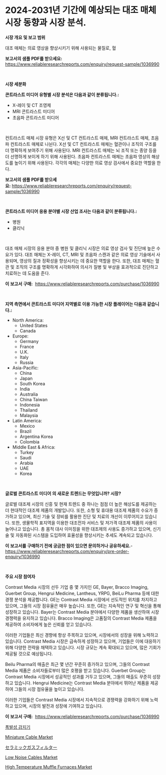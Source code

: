<p><h1>2024-2031년 기간에 예상되는 대조 매체 시장 동향과 시장 분석.</h1></p><p><strong>시장 개요 및 보고 범위</strong></p>
<p><p>대조 매체는 의료 영상을 향상시키기 위해 사용되는 물질로, 혈</p></p>
<p><strong>보고서의 샘플 PDF를 받으세요:</strong> <a href="https://www.reliableresearchreports.com/enquiry/request-sample/1036990">https://www.reliableresearchreports.com/enquiry/request-sample/1036990</a></p>
<p>&nbsp;</p>
<p><strong>시장 세분화</strong></p>
<p><strong>콘트라스트 미디어 유형별 시장 분석은 다음과 같이 분류됩니다.:</strong></p>
<p><ul><li>X-레이 및 CT 조영제</li><li>MRI 콘트라스트 미디어</li><li>초음파 콘트라스트 미디어</li></ul></p>
<p>&nbsp;</p>
<p><p>컨트라스트 매체 시장 유형은 X선 및 CT 컨트라스트 매체, MRI 컨트라스트 매체, 초음파 컨트라스트 매체로 나뉜다. X선 및 CT 컨트라스트 매체는 혈관이나 조직의 구조를 더 명확하게 보여주기 위해 사용된다. MRI 컨트라스트 매체는 뇌 조직 또는 종양 등을 더 선명하게 보이게 하기 위해 사용된다. 초음파 컨트라스트 매체는 초음파 영상의 해상도를 높이기 위해 사용된다. 각각의 매체는 다양한 의료 영상 검사에서 중요한 역할을 한다.</p></p>
<p><strong>보고서의 샘플 PDF를 받으세요:</strong>&nbsp;<a href="https://www.reliableresearchreports.com/enquiry/request-sample/1036990">https://www.reliableresearchreports.com/enquiry/request-sample/1036990</a></p>
<p>&nbsp;</p>
<p><strong> 콘트라스트 미디어 응용 분야별 시장 산업 조사는 다음과 같이 분류됩니다.:</strong></p>
<p><ul><li>병원</li><li>클리닉</li></ul></p>
<p>&nbsp;</p>
<p><p>대조 매체 시장의 응용 분야 중 병원 및 클리닉 시장은 의료 영상 검사 및 진단에 높은 수요가 있다. 대조 매체는 X-레이, CT, MRI 및 초음파 스캔과 같은 의료 영상 기술에서 사용되며, 영상의 질과 정확성을 향상시키는 데 중요한 역할을 한다. 또한, 대조 매체는 혈관 및 조직의 구조를 명확하게 시각화하여 의사가 질병 및 부상을 효과적으로 진단하고 치료하는 데 도움을 준다.</p></p>
<p><strong>이 보고서 구매:</strong>&nbsp; <a href="https://www.reliableresearchreports.com/purchase/1036990">https://www.reliableresearchreports.com/purchase/1036990</a></p>
<p>&nbsp;</p>
<p><strong>지역 측면에서 콘트라스트 미디어 지역별로 이용 가능한 시장 플레이어는 다음과 같습니다.:</strong></p>
<p><ul>
    <li>
        North America:
        <ul>
            <li>United States</li>
            <li>Canada</li>
        </ul>
    </li>
    <li>
        Europe:
        <ul>
            <li>Germany</li>
            <li>France</li>
            <li>U.K.</li>
            <li>Italy</li>
            <li>Russia</li>
        </ul>
    </li>
    <li>
        Asia-Pacific:
        <ul>
            <li>China</li>
            <li>Japan</li>
            <li>South Korea</li>
            <li>India</li>
            <li>Australia</li>
            <li>China Taiwan</li>
            <li>Indonesia</li>
            <li>Thailand</li>
            <li>Malaysia</li>
        </ul>
    </li>
    <li>
        Latin America:
        <ul>
            <li>Mexico</li>
            <li>Brazil</li>
            <li>Argentina Korea</li>
            <li>Colombia</li>
        </ul>
    </li>
    <li>
        Middle East & Africa:
        <ul>
            <li>Turkey</li>
            <li>Saudi</li>
            <li>Arabia</li>
            <li>UAE</li>
            <li>Korea</li>
        </ul>
    </li>
    </ul></p>
<p>&nbsp;</p>
<p><strong>글로벌 콘트라스트 미디어 의 새로운 트렌드는 무엇입니까? 시장?</strong></p>
<p><p>글로벌 대조제 시장의 신흥 및 현재 트렌드 중 하나는 점점 더 높은 해상도를 제공하는 더 현대적인 대조제 제품의 개발입니다. 또한, 소형 및 휴대용 대조제 제품의 수요가 증가하고 있으며, 최신 기술 및 장비를 활용한 진단 및 치료의 개선이 이루어지고 있습니다. 또한, 생물학적 표지역을 이용한 대조전자 서비스 및 저가격 대조제 제품의 사용이 늘어나고 있습니다. 총 몸적 대사 이미징을 위한 대조제의 사용도 증가하고 있으며, 신기술 및 자동화된 시스템을 도입하여 효율성을 향상시키는 추세도 계속되고 있습니다.</p></p>
<p><strong>이 보고서를 구매하기 전에 궁금한 점이 있으면 문의하거나 공유하세요.</strong>- <a href="https://www.reliableresearchreports.com/enquiry/pre-order-enquiry/1036990">https://www.reliableresearchreports.com/enquiry/pre-order-enquiry/1036990</a></p>
<p>&nbsp;</p>
<p><strong>주요 시장 참여자</strong></p>
<p><p>Contrast Media 시장의 선두 기업 중 몇 가지인 GE, Bayer, Bracco Imaging, Guerbet Group, Hengrui Medicine, Lantheus, YRPG, BeiLu Pharma 등에 대한 경쟁 분석을 제공합니다. GE는 Contrast Media 시장에서 선도적인 위치를 차지하고 있으며, 그들의 시장 점유율은 매우 높습니다. 또한, GE는 지속적인 연구 및 혁신을 통해 성장하고 있습니다. Bayer는 Contrast Media 분야에서 다양한 제품을 생산하여 시장 경쟁력을 유지하고 있습니다. Bracco Imaging은 고품질의 Contrast Media 제품을 제공하여 소비자에게 높은 신뢰를 얻고 있습니다.</p><p>이러한 기업들은 최신 경향에 항상 주목하고 있으며, 시장에서의 성장을 위해 노력하고 있습니다. Contrast Media 시장은 급속하게 성장하고 있으며, 기업들은 이에 대응하기 위해 다양한 전략을 채택하고 있습니다. 시장 규모는 계속 확대되고 있으며, 많은 기회가 제공될 것으로 예상됩니다.</p><p>Beilu Pharma의 매출은 최근 몇 년간 꾸준히 증가하고 있으며, 그들의 Contrast Media 제품은 소비자들로부터 많은 호평을 받고 있습니다. Guerbet Group는 Contrast Media 시장에서 성공적인 성과를 거두고 있으며, 그들의 매출도 꾸준히 성장하고 있습니다. Hengrui Medicine는 Contrast Media 분야에서 뛰어난 제품을 제공하여 그들의 시장 점유율을 높이고 있습니다.</p><p>이러한 기업들은 Contrast Media 시장에서 지속적으로 경쟁력을 강화하기 위해 노력하고 있으며, 시장의 발전과 성장에 기여하고 있습니다.</p></p>
<p><strong>이 보고서 구매:</strong>&nbsp;&nbsp;<a href="https://www.reliableresearchreports.com/purchase/1036990">https://www.reliableresearchreports.com/purchase/1036990</a></p>
<p><p><a href="https://github.com/vss5505pa7z1p/Market-Research-Report-List-1/blob/main/5263668189449.md">폭발성 감지기</a></p><p><a href="https://view.publitas.com/reportprime-1/miniature-cable-market-size-market-share-and-global-market-analysis-report-2024-2031/">Miniature Cable Market</a></p><p><a href="https://github.com/vhemk0794148/Market-Research-Report-List-1/blob/main/8120831189634.md">セラミックガスフィルター</a></p><p><a href="https://view.publitas.com/reportprime-1/low-noise-cables-market-research-report-reveals-the-latest-trends-and-opportunities-of-this-market-for-period-from-2024-2031/">Low Noise Cables Market</a></p><p><a href="https://issuu.com/reportprime-2/docs/high-temperature-muffle-furnaces-market-size-2030.">High Temperature Muffle Furnaces Market</a></p></p>
